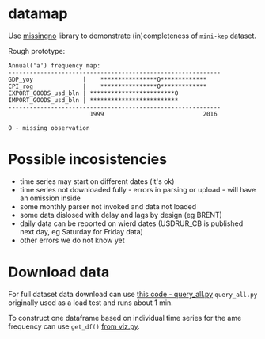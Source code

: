 # datamap

Use [missingno](https://github.com/ResidentMario/missingno) library to demonstrate (in)completeness of ```mini-kep``` dataset.

Rough prototype:
```
Annual('a') frequency map:
------------------------------------------------------------
GDP_yoy              |    ****************O*************
CPI_rog              |    ****************O*************
EXPORT_GOODS_usd_bln | ************************O
IMPORT_GOODS_usd_bln | *************************
------------------------------------------------------------
                       1999                            2016

O - missing observation
```

# Possible incosistencies

- time series may start on different dates (it's ok)
- time series not downloaded fully - errors in parsing or upload - will have an omission inside
- some monthly parser not invoked and data not loaded 
- some data dislosed with delay and lags by design (eg BRENT)
- daily data can be reported on wierd dates (USDRUR_CB is published next day, eg Saturday for Friday data)
- other errors we do not know yet

# Download data 

For full dataset data download can use [this code - query_all.py](https://github.com/mini-kep/user-charts/blob/master/query_all.py)
`query_all.py` originally used as a load test and runs about 1 min. 

To construct one dataframe based on individual time series for the ame frequency can use `get_df()` 
[from viz.py](https://github.com/mini-kep/user-charts/blob/8f75d15c855b1d59873ee8d3c8e0dcbf9651514e/viz.py#L24-L29).
